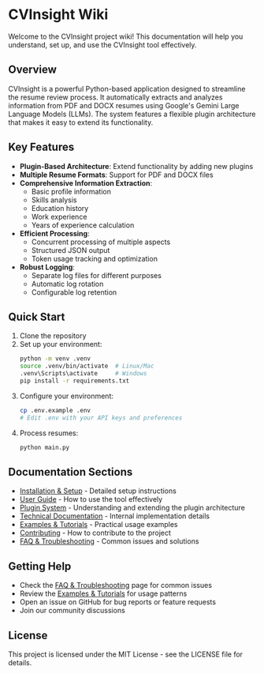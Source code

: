 # CVInsight Wiki

Welcome to the CVInsight project wiki! This documentation will help you understand, set up, and use the CVInsight tool effectively.

## Overview

CVInsight is a powerful Python-based application designed to streamline the resume review process. It automatically extracts and analyzes information from PDF and DOCX resumes using Google's Gemini Large Language Models (LLMs). The system features a flexible plugin architecture that makes it easy to extend its functionality.

## Key Features

- **Plugin-Based Architecture**: Extend functionality by adding new plugins
- **Multiple Resume Formats**: Support for PDF and DOCX files
- **Comprehensive Information Extraction**:
  - Basic profile information
  - Skills analysis
  - Education history
  - Work experience
  - Years of experience calculation
- **Efficient Processing**:
  - Concurrent processing of multiple aspects
  - Structured JSON output
  - Token usage tracking and optimization
- **Robust Logging**:
  - Separate log files for different purposes
  - Automatic log rotation
  - Configurable log retention

## Quick Start

1. Clone the repository
2. Set up your environment:
   ```bash
   python -m venv .venv
   source .venv/bin/activate  # Linux/Mac
   .venv\Scripts\activate     # Windows
   pip install -r requirements.txt
   ```
3. Configure your environment:
   ```bash
   cp .env.example .env
   # Edit .env with your API keys and preferences
   ```
4. Process resumes:
   ```bash
   python main.py
   ```

## Documentation Sections

- [Installation & Setup](Installation-and-Setup) - Detailed setup instructions
- [User Guide](User-Guide) - How to use the tool effectively
- [Plugin System](Plugin-System) - Understanding and extending the plugin architecture
- [Technical Documentation](Technical-Documentation) - Internal implementation details
- [Examples & Tutorials](Examples-and-Tutorials) - Practical usage examples
- [Contributing](Contributing) - How to contribute to the project
- [FAQ & Troubleshooting](FAQ-and-Troubleshooting) - Common issues and solutions

## Getting Help

- Check the [FAQ & Troubleshooting](FAQ-and-Troubleshooting) page for common issues
- Review the [Examples & Tutorials](Examples-and-Tutorials) for usage patterns
- Open an issue on GitHub for bug reports or feature requests
- Join our community discussions

## License

This project is licensed under the MIT License - see the LICENSE file for details. 